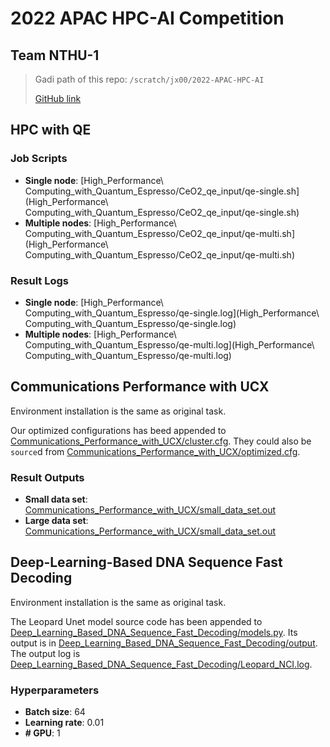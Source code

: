 # 2022 APAC HPC-AI Competition
## Team NTHU-1

> Gadi path of this repo: `/scratch/jx00/2022-APAC-HPC-AI`
> 
> [GitHub link](https://github.com/nevikw39/2022-APAC-HPC-AI/)

## HPC with QE

### Job Scripts

- **Single node**: [High_Performance\ Computing_with_Quantum_Espresso/CeO2_qe_input/qe-single.sh](High_Performance\ Computing_with_Quantum_Espresso/CeO2_qe_input/qe-single.sh)
- **Multiple nodes**: [High_Performance\ Computing_with_Quantum_Espresso/CeO2_qe_input/qe-multi.sh](High_Performance\ Computing_with_Quantum_Espresso/CeO2_qe_input/qe-multi.sh)

### Result Logs

- **Single node**: [High_Performance\ Computing_with_Quantum_Espresso/qe-single.log](High_Performance\ Computing_with_Quantum_Espresso/qe-single.log)
- **Multiple nodes**: [High_Performance\ Computing_with_Quantum_Espresso/qe-multi.log](High_Performance\ Computing_with_Quantum_Espresso/qe-multi.log)

## Communications Performance with UCX

Environment installation is the same as original task.

Our optimized configurations has beed appended to [Communications_Performance_with_UCX/cluster.cfg](Communications_Performance_with_UCX/cluster.cfg). They could also be `source`d from [Communications_Performance_with_UCX/optimized.cfg](Communications_Performance_with_UCX/optimized.cfg).

### Result Outputs

- **Small data set**: [Communications_Performance_with_UCX/small_data_set.out](Communications_Performance_with_UCX/small_data_set.out)
- **Large data set**: [Communications_Performance_with_UCX/small_data_set.out](Communications_Performance_with_UCX/large_data_set.out)

## Deep-Learning-Based DNA Sequence Fast Decoding

Environment installation is the same as original task.

The Leopard Unet model source code has been appended to [Deep_Learning_Based_DNA_Sequence_Fast_Decoding/models.py](Deep_Learning_Based_DNA_Sequence_Fast_Decoding/models.py). Its output is in [Deep_Learning_Based_DNA_Sequence_Fast_Decoding/output](Deep_Learning_Based_DNA_Sequence_Fast_Decoding/output). The output log is [Deep_Learning_Based_DNA_Sequence_Fast_Decoding/Leopard_NCI.log](Deep_Learning_Based_DNA_Sequence_Fast_Decoding/Leopard_NCI.log).

### Hyperparameters

- **Batch size**: 64
- **Learning rate**: 0.01
- **# GPU**: 1
